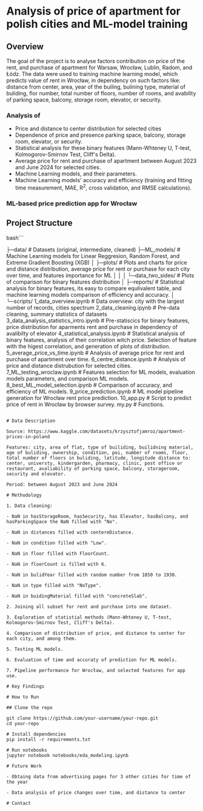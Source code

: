 
# Analysis of price of apartment for polish cities and ML-model training

## Overview

The goal of the project is to analyse factors contribution on price of the rent, and purchase of apartment for Warsaw, Wrocław, Lublin, Radom, and Łódz. The data were used to training machine learning model, which predicts value of rent in Wrocław, in dependency on such factors like: distance from center, area, year of the builing, bulining type, material of buliding, flor number, total number of floors, number of rooms, and avability of parking space, balcony, storage room, elevator, or security.

### Analysis of

- Price and distance to center distribution for selected cities
- Dependence of price and presence parking space, balcony, storage room, elevator, or security.
- Statistical analysis for these binary features (Mann-Whteney U, T-test, Kolmogorov-Smirnov Test, Cliff's Delta).
- Average price for rent and purchase of apartment between August 2023 and June 2024 for selected cities.
- Machine Learning models, and their parameters.
- Machine Learning models' accuracy and efficiency (training and fitting time measurement, MAE, R$^2$, cross validation, and RMSE calculations).

### ML-based price prediction app for Wrocław

## Project Structure

bash```

├─data/               # Datasets (original, intermediate, cleaned)
├─ML_models/          # Machine Learning models for Linear Reggresion, Random Forest, and Extreme Gradient Boosting (XGB)
│
├─plots/              # Plots and charts for price and distance distribution, average price for rent or purchase for each city over time, and features importance for ML
│   │
│   └─data_two_sides/ # Plots of comparison for binary features distribution
│
├─reports/            # Statistical analysis for binary features, its easy to compare equlivalent table, and machine learning models comparison of efficiency and accuracy.
│
└─scripts/
        1_data_overview.ipynb                    # Data overview: city with the largest number of records, cities spectrum
        2_data_cleaning.ipynb                    # Pre-data cleaning, summary statistics of datasets
        3_data_analysis_statistics_intro.ipynb   # Pre-statiscics for binary features, price distribution for aparments rent and purchase in dependency of avalibilty of elevator
        4_statistical_analysis.ipynb             # Statistical analysis of binary features, analysis of their correlation witch price. Selection of feature with the higest correlation, and generation of plots of distribution.
        5_average_price_vs_time.ipynb            # Analysis of average price for rent and purchase of apartment over time.
        6_centre_distance.ipynb                  # Analysis of price and distance distrubution for selected cities.
        7_ML_testing_wroclaw.ipynb               # Features selection for ML models, evaluation models parameters, and comparison ML models.
        8_best_ML_model_selection.ipynb          # Comparison of accuracy, and efficiency of ML models.                             9_price_prediction.ipynb                 # ML model pipeline generation for Wrocław rent price prediction.
        10_app.py                                # Script to predict price of rent in Wrocław by browser survey.
        my.py                                    # Functions.
```

# Data Description

Source: https://www.kaggle.com/datasets/krzysztofjamroz/apartment-prices-in-poland

Features: city, area of flat, type of builiding, builidning material, age of buliding, ownership, condition, poi, number of rooms, floor, total number of floors in buliding, latitude, longitude distance to: center, universty, kindergarden, pharmacy, clinic, post office or restaurant, avaliability of parking space, balcony, storageroom, security and elevator.

Period: between August 2023 and June 2024

# Methodology

1. Data cleaning:

- NaN in hasStorageRoom, hasSecurity, has Elevator, hasBalcony, and hasParkingSpace the NaN filled with "No".

- NaN in distances filled with centereDistance.

- NaN in condition filled with "Low".

- NaN in floor filled with FloorCount.

- NaN in floorCount is filled with 6.

- NaN in bulidYear filled with random number from 1850 to 1930.

- NaN in type filled with "NoType".

- NaN in buidingMaterial filled with "concreteSlab".

2. Joining all subset for rent and purchase into one dataset.

3. Exploration of statistial methods (Mann-Whteney U, T-test, Kolmogorov-Smirnov Test, Cliff's Delta).

4. Comparison of distribution of price, and distance to center for each city, and among them.

5. Testing ML models.

6. Evaluation of time and accuraty of prediction for ML models.

7. Pipeline performance for Wrocław, and selected features for app use.

# Key Findings

# How to Run

## Clone the repo

git clone https://github.com/your-username/your-repo.git
cd your-repo

# Install dependencies
pip install -r requirements.txt

# Run notebooks
jupyter notebook notebooks/eda_modeling.ipynb

# Future Work

- Obtaing data from advertising pages for 3 other cities for time of the year

- Data analysis of price changes over time, and distance to center

# Contact

